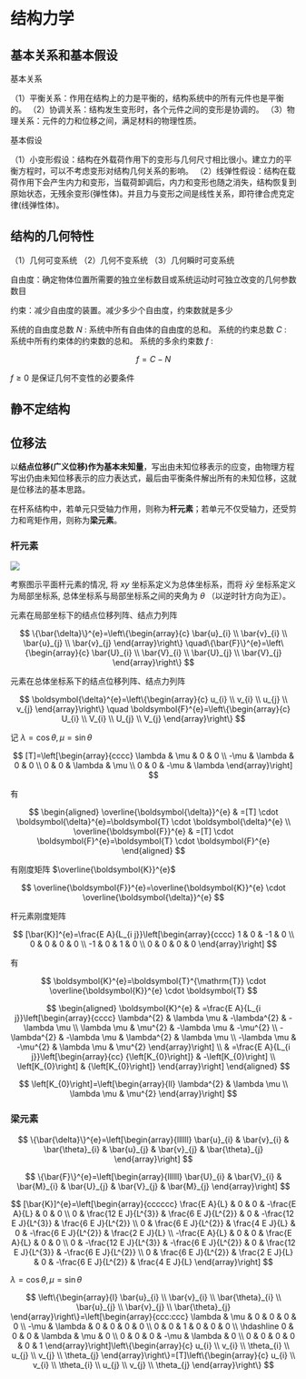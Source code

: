 # 结构力学

## 基本关系和基本假设

基本关系

（1）平衡关系：作用在结构上的力是平衡的，结构系统中的所有元件也是平衡的。
（2）协调关系：结构发生变形时，各个元件之间的变形是协调的。
（3）物理关系：元件的力和位移之间，满足材料的物理性质。

基本假设

（1）小变形假设：结构在外载荷作用下的变形与几何尺寸相比很小。建立力的平衡方程时，可以不考虑变形对结构几何关系的影响。
（2）线弹性假设：结构在载荷作用下会产生内力和变形，当载荷卸调后，内力和变形也随之消失，结构恢复到原始状态，无残余变形(弹性体)。并且力与变形之间是线性关系，即符律合虎克定律(线弹性体)。

## 结构的几何特性

（1）几何可变系统
（2）几何不变系统
（3）几何瞬时可变系统

自由度：确定物体位置所需要的独立坐标数目或系统运动时可独立改变的几何参数数目

约束：减少自由度的装置。减少多少个自由度，约束数就是多少

系统的自由度总数  $N$  :
系统中所有自由体的自由度的总和。
系统的约束总数  $C$  :
系统中所有约束体的约束数的总和。
系统的多余约束数  $f$  :

$$
f=C-N
$$

$f \geq 0$  是保证几何不变性的必要条件

## 静不定结构



## 位移法

以**结点位移(广义位移)作为基本未知量**，写出由未知位移表示的应变，由物理方程写出仍由未知位移表示的应力表达式，最后由平衡条件解出所有的未知位移，这就是位移法的基本思路。

在杆系结构中，若单元只受轴力作用，则称为**杆元素**；若单元不仅受轴力，还受剪力和弯矩作用，则称为**梁元素**。


### 杆元素

![](PasteImage/2023-09-22-11-36-14.png)

考察图示平面杆元素的情况, 将  $xy$  坐标系定义为总体坐标系，而将  $\bar{x} \bar{y}$  坐标系定义为局部坐标系, 总体坐标系与局部坐标系之间的夹角为  $\theta$  （以逆时针方向为正）。

元素在局部坐标下的结点位移列阵、结点力列阵

$$
\{\bar{\delta}\}^{e}=\left\{\begin{array}{c}
\bar{u}_{i} \\
\bar{v}_{i} \\
\bar{u}_{j} \\
\bar{v}_{j}
\end{array}\right\} \quad\{\bar{F}\}^{e}=\left\{\begin{array}{c}
\bar{U}_{i} \\
\bar{V}_{i} \\
\bar{U}_{j} \\
\bar{V}_{j}
\end{array}\right\}
$$

元素在总体坐标系下的结点位移列阵、结点力列阵

$$
\boldsymbol{\delta}^{e}=\left\{\begin{array}{c}
u_{i} \\
v_{i} \\
u_{j} \\
v_{j}
\end{array}\right\} \quad \boldsymbol{F}^{e}=\left\{\begin{array}{c}
U_{i} \\
V_{i} \\
U_{j} \\
V_{j}
\end{array}\right\}
$$

记  $\lambda=\cos \theta, \mu=\sin \theta$

$$
[T]=\left[\begin{array}{cccc}
\lambda & \mu & 0 & 0 \\
-\mu & \lambda & 0 & 0 \\
0 & 0 & \lambda & \mu \\
0 & 0 & -\mu & \lambda
\end{array}\right]
$$

有

$$
\begin{aligned}
\overline{\boldsymbol{\delta}}^{e} & =[T] \cdot \boldsymbol{\delta}^{e}=\boldsymbol{T} \cdot \boldsymbol{\delta}^{e} \\
\overline{\boldsymbol{F}}^{e} & =[T] \cdot \boldsymbol{F}^{e}=\boldsymbol{T} \cdot \boldsymbol{F}^{e}
\end{aligned}
$$

有刚度矩阵 $\overline{\boldsymbol{K}}^{e}$

$$
\overline{\boldsymbol{F}}^{e}=\overline{\boldsymbol{K}}^{e} \cdot \overline{\boldsymbol{\delta}}^{e}
$$

杆元素刚度矩阵

$$
[\bar{K}]^{e}=\frac{E A}{L_{i j}}\left[\begin{array}{cccc}
1 & 0 & -1 & 0 \\
0 & 0 & 0 & 0 \\
-1 & 0 & 1 & 0 \\
0 & 0 & 0 & 0
\end{array}\right]
$$

有

$$
\boldsymbol{K}^{e}=\boldsymbol{T}^{\mathrm{T}} \cdot \overline{\boldsymbol{K}}^{e} \cdot \boldsymbol{T}
$$

$$
\begin{aligned}
\boldsymbol{K}^{e} & =\frac{E A}{L_{i j}}\left[\begin{array}{cccc}
\lambda^{2} & \lambda \mu & -\lambda^{2} & -\lambda \mu \\
\lambda \mu & \mu^{2} & -\lambda \mu & -\mu^{2} \\
-\lambda^{2} & -\lambda \mu & \lambda^{2} & \lambda \mu \\
-\lambda \mu & -\mu^{2} & \lambda \mu & \mu^{2}
\end{array}\right] \\
& =\frac{E A}{L_{i j}}\left[\begin{array}{cc}
{\left[K_{0}\right]} & -\left[K_{0}\right] \\
\left[K_{0}\right] & {\left[K_{0}\right]}
\end{array}\right]
\end{aligned}
$$

$$
\left[K_{0}\right]=\left[\begin{array}{ll}
\lambda^{2} & \lambda \mu \\
\lambda \mu & \mu^{2}
\end{array}\right]
$$

### 梁元素

$$
\{\bar{\delta}\}^{e}=\left[\begin{array}{llllll}
\bar{u}_{i} & \bar{v}_{i} & \bar{\theta}_{i} & \bar{u}_{j} & \bar{v}_{j} & \bar{\theta}_{j}
\end{array}\right]
$$

$$
\{\bar{F}\}^{e}=\left[\begin{array}{llllll}
\bar{U}_{i} & \bar{V}_{i} & \bar{M}_{i} & \bar{U}_{j} & \bar{V}_{j} & \bar{M}_{j}
\end{array}\right]
$$

$$
[\bar{K}]^{e}=\left[\begin{array}{cccccc}
\frac{E A}{L} & 0 & 0 & -\frac{E A}{L} & 0 & 0 \\
0 & \frac{12 E J}{L^{3}} & \frac{6 E J}{L^{2}} & 0 & -\frac{12 E J}{L^{3}} & \frac{6 E J}{L^{2}} \\
0 & \frac{6 E J}{L^{2}} & \frac{4 E J}{L} & 0 & -\frac{6 E J}{L^{2}} & \frac{2 E J}{L} \\
-\frac{E A}{L} & 0 & 0 & \frac{E A}{L} & 0 & 0 \\
0 & -\frac{12 E J}{L^{3}} & -\frac{6 E J}{L^{2}} & 0 & \frac{12 E J}{L^{3}} & -\frac{6 E J}{L^{2}} \\
0 & \frac{6 E J}{L^{2}} & \frac{2 E J}{L} & 0 & -\frac{6 E J}{L^{2}} & \frac{4 E J}{L}
\end{array}\right]
$$

$\lambda=\cos \theta, \mu=\sin \theta$

$$
\left\{\begin{array}{l}
\bar{u}_{i} \\
\bar{v}_{i} \\
\bar{\theta}_{i} \\
\bar{u}_{j} \\
\bar{v}_{j} \\
\bar{\theta}_{j}
\end{array}\right\}=\left[\begin{array}{ccc:ccc}
\lambda & \mu & 0 & 0 & 0 & 0 \\
-\mu & \lambda & 0 & 0 & 0 & 0 \\
0 & 0 & 1 & 0 & 0 & 0 \\
\hdashline 0 & 0 & 0 & \lambda & \mu & 0 \\
0 & 0 & 0 & -\mu & \lambda & 0 \\
0 & 0 & 0 & 0 & 0 & 1
\end{array}\right]\left\{\begin{array}{c}
u_{i} \\
v_{i} \\
\theta_{i} \\
u_{j} \\
v_{j} \\
\theta_{j}
\end{array}\right\}=[T]\left\{\begin{array}{c}
u_{i} \\
v_{i} \\
\theta_{i} \\
u_{j} \\
v_{j} \\
\theta_{j}
\end{array}\right\}
$$